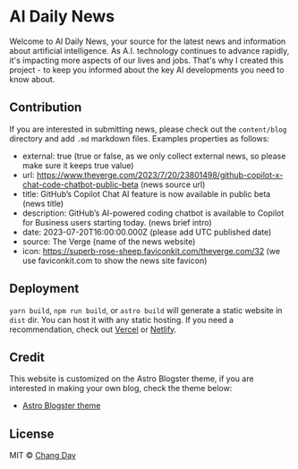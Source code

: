 # AI Daily News

Welcome to AI Daily News, your source for the latest news and information about artificial intelligence. As A.I. technology continues to advance rapidly, it's impacting more aspects of our lives and jobs. That's why I created this project - to keep you informed about the key AI developments you need to know about.

## Contribution

If you are interested in submitting news, please check out the `content/blog` directory and add `.md` markdown files. Examples properties as follows:
* external: true (true or false, as we only collect external news, so please make sure it keeps true value)
* url: https://www.theverge.com/2023/7/20/23801498/github-copilot-x-chat-code-chatbot-public-beta (news source url)
* title: GitHub’s Copilot Chat AI feature is now available in public beta (news title)
* description: GitHub’s AI-powered coding chatbot is available to Copilot for Business users starting today. (news brief intro)
* date: 2023-07-20T16:00:00.000Z (please add UTC published date)
* source: The Verge (name of the news website)
* icon: https://superb-rose-sheep.faviconkit.com/theverge.com/32 (we use faviconkit.com to show the news site favicon)

## Deployment

`yarn build`, `npm run build`, or `astro build` will generate a static website in `dist` dir. You can host it with any static hosting. If you need a recommendation, check out [Vercel](https://vercel.com/) or [Netlify](https://www.netlify.com/).

## Credit

This website is customized on the Astro Blogster theme, if you are interested in making your own blog, check the theme below:

- [Astro Blogster theme](https://github.com/flexdinesh/blogster)

## License

MIT © [Chang Day](https://github.com/changday)
